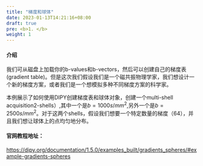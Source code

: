 ```yaml
---
title: "梯度和球体"
date: 2023-01-13T14:21:16+08:00
draft: true
pre: <b>1. </b>
weight: 1
---
```

#### 介绍
我们可从磁盘上加载你的b-values和b-vectors，然后可以创建自己的梯度表(gradient table)。但是这次我们假设我们是一个磁共振物理学家，我们想设计一个新的梯度方案，或者我们是一个想模拟多种不同梯度方案的科学家。

本例展示了如何使用DIPY创建梯度表和球体对象，创建一个multi-shell acquisition2-shells）,其中一个是$b=1000 s/mm^{2}$,另外一个是$b=2500 s/mm^{2}$。对于这两个shells，假设我们想要一个特定数量的梯度（64），并且我们想让球体上的点均匀地分布。




<!-- {{<jupyter dipy dipy_proc_gradients 1724>}} -->

#### 官网教程地址：
https://dipy.org/documentation/1.5.0/examples_built/gradients_spheres/#example-gradients-spheres
